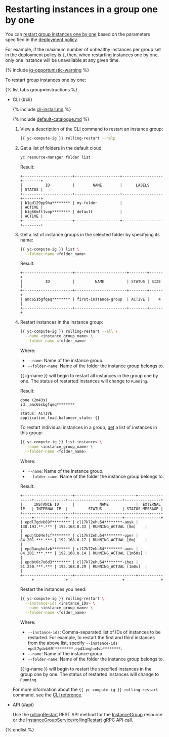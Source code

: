 # Restarting instances in a group one by one

You can [restart group instances one by one](../../concepts/instance-groups/rolling-actions.md) based on the parameters specified in the [deployment policy](../../concepts/instance-groups/policies/deploy-policy.md).

For example, if the maximum number of unhealthy instances per group set in the deployment policy is `1`, then, when restarting instances one by one, only one instance will be unavailable at any given time.

{% include [ig-opportunistic-warning](../../../_includes/compute/ig-opportunistic-warning.md) %}

To restart group instances one by one:

{% list tabs group=instructions %}

- CLI {#cli}

   {% include [cli-install.md](../../../_includes/cli-install.md) %}

   {% include [default-catalogue.md](../../../_includes/default-catalogue.md) %}

   1. View a description of the CLI command to restart an instance group:

      ```bash
      {{ yc-compute-ig }} rolling-restart --help
      ```

   1. Get a list of folders in the default cloud:

      ```bash
      yc resource-manager folder list
      ```

      Result:

      ```text
      +----------------------+--------------------+------------------+--------+
      |          ID          |        NAME        |      LABELS      | STATUS |
      +----------------------+--------------------+------------------+--------+
      | b1gd129pp9ha******** | my-folder          |                  | ACTIVE |
      | b1g66mft1vop******** | default            |                  | ACTIVE |
      +----------------------+--------------------+------------------+--------+
      ```

   1. Get a list of instance groups in the selected folder by specifying its name:

      ```bash
      {{ yc-compute-ig }} list \
        --folder-name <folder_name>
      ```

      Result:

      ```text
      +----------------------+-----------------------+--------+------+
      |          ID          |         NAME          | STATUS | SIZE |
      +----------------------+-----------------------+--------+------+
      | amc65sbgfqeq******** | first-instance-group  | ACTIVE |    4 |
      +----------------------+-----------------------+--------+------+
      ```

   1. Restart instances in the instance group:

      ```bash
      {{ yc-compute-ig }} rolling-restart --all \
        --name <instance_group_name> \
        --folder-name <folder_name>
      ```

      Where:
      * `--name`: Name of the instance group.
      * `--folder-name`: Name of the folder the instance group belongs to.

      {{ ig-name }} will begin to restart all instances in the group one by one. The status of restarted instances will change to `Running`.

      Result:

      ```text
      done (2m43s)
      id: amc65sbgfqeq********
      ...
      status: ACTIVE
      application_load_balancer_state: {}
      ```

      To restart individual instances in a group, [get](./get-list-instances.md) a list of instances in this group:

      ```bash
      {{ yc-compute-ig }} list-instances \
        --name <instance_group_name> \
        --folder-name <folder_name>
      ```

      Where:
      * `--name`: Name of the instance group.
      * `--folder-name`: Name of the folder the instance group belongs to.

      Result:

      ```text
      +----------------------+---------------------------+----------------+--------------+------------------------+----------------+
      |     INSTANCE ID      |           NAME            |  EXTERNAL IP   | INTERNAL IP  |         STATUS         | STATUS MESSAGE |
      +----------------------+---------------------------+----------------+--------------+------------------------+----------------+
      | epdl7gdvb69f******** | cl17k72ehu54********-amyk | 130.193.**.*** | 192.168.0.33 | RUNNING_ACTUAL [8m]    |                |
      | epdjtb04efcf******** | cl17k72ehu54********-oper | 84.201.***.*** | 192.168.0.17 | RUNNING_ACTUAL [6m]    |                |
      | epd3anghn4vb******** | cl17k72ehu54********-axec | 84.201.***.*** | 192.168.0.14 | RUNNING_ACTUAL [1m50s] |                |
      | epdbt0c7o6d3******** | cl17k72ehu54********-ihez | 51.250.***.*** | 192.168.0.29 | RUNNING_ACTUAL [1m0s]  |                |
      +----------------------+---------------------------+----------------+--------------+------------------------+----------------+
      ```

      Restart the instances you need:

      ```bash
      {{ yc-compute-ig }} rolling-restart \
        --instance-ids <instance_IDs> \
        --name <instance_group_name> \
        --folder-name <folder_name>
      ```

      Where:
      * `--instance-ids`: Comma-separated list of IDs of instances to be restarted. For example, to restart the first and third instances from the above list, specify `--instance-ids epdl7gdvb69f********,epd3anghn4vb********`.
      * `--name`: Name of the instance group.
      * `--folder-name`: Name of the folder the instance group belongs to.

      {{ ig-name }} will begin to restart the specified instances in the group one by one. The status of restarted instances will change to `Running`.

   For more information about the `{{ yc-compute-ig }} rolling-restart` command, see the [CLI reference](../../../cli/cli-ref/managed-services/compute/instance-group/rolling-restart.md).

- API {#api}

   Use the [rollingRestart](../../instancegroup/api-ref/InstanceGroup/rollingRestart.md) REST API method for the [InstanceGroup](../../instancegroup/api-ref/InstanceGroup/index.md) resource or the [InstanceGroupService/rollingRestart](../../instancegroup/api-ref/grpc/InstanceGroup/rollingRestart.md) gRPC API call.

{% endlist %}